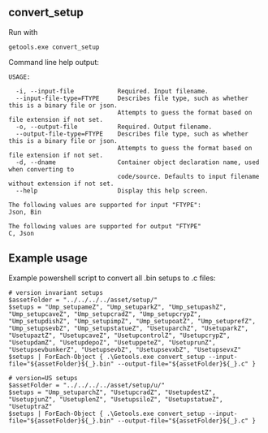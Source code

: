 ## convert_setup

Run with

    getools.exe convert_setup

Command line help output:

    USAGE:

      -i, --input-file            Required. Input filename.
      --input-file-type=FTYPE     Describes file type, such as whether this is a binary file or json.
                                  Attempts to guess the format based on file extension if not set.
      -o, --output-file           Required. Output filename.
      --output-file-type=FTYPE    Describes file type, such as whether this is a binary file or json.
                                  Attempts to guess the format based on file extension if not set.
      -d, --dname                 Container object declaration name, used when converting to
                                  code/source. Defaults to input filename without extension if not set.
      --help                      Display this help screen.

    The following values are supported for input "FTYPE":
    Json, Bin

    The following values are supported for output "FTYPE"
    C, Json

## Example usage

Example powershell script to convert all .bin setups to .c files:

    # version invariant setups
    $assetFolder = "../../../../asset/setup/"
    $setups = "Ump_setupameZ", "Ump_setuparkZ", "Ump_setupashZ", "Ump_setupcaveZ", "Ump_setupcradZ", "Ump_setupcrypZ", "Ump_setupdishZ", "Ump_setupimpZ", "Ump_setupoatZ", "Ump_setuprefZ", "Ump_setupsevbZ", "Ump_setupstatueZ", "UsetuparchZ", "UsetuparkZ", "UsetupaztZ", "UsetupcaveZ", "UsetupcontrolZ", "UsetupcrypZ", "UsetupdamZ", "UsetupdepoZ", "UsetuppeteZ", "UsetuprunZ", "UsetupsevbunkerZ", "UsetupsevbZ", "UsetupsevxbZ", "UsetupsevxZ"
    $setups | ForEach-Object { .\Getools.exe convert_setup --input-file="${assetFolder}${_}.bin" --output-file="${assetFolder}${_}.c" }

    # version=US setups
    $assetFolder = "../../../../asset/setup/u/"
    $setups = "Ump_setuparchZ", "UsetupcradZ", "UsetupdestZ", "UsetupjunZ", "UsetuplenZ", "UsetupsiloZ", "UsetupstatueZ", "UsetuptraZ"
    $setups | ForEach-Object { .\Getools.exe convert_setup --input-file="${assetFolder}${_}.bin" --output-file="${assetFolder}${_}.c" }

